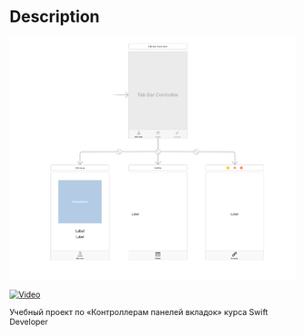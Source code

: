 # Description

![MainStoryboard Screenshot](https://github.com/m-keys/AppTabBars/blob/master/AppTabBars/images/screenMainStoryboard.png?raw=true)

[![Video](https://i.ytimg.com/vi/zhpcnJjFr5s/2.jpg?time=1535721263985)](https://youtu.be/zhpcnJjFr5s)

Учебный проект по «Контроллерам панелей вкладок» курса Swift Developer
